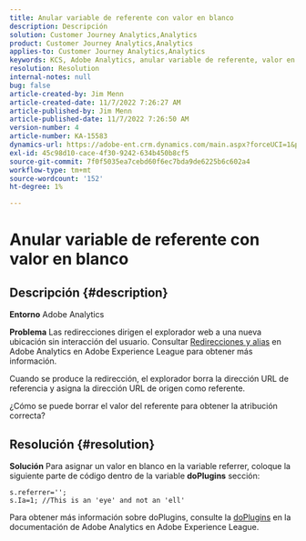 ```yaml
---
title: Anular variable de referente con valor en blanco
description: Descripción
solution: Customer Journey Analytics,Analytics
product: Customer Journey Analytics,Analytics
applies-to: Customer Journey Analytics,Analytics
keywords: KCS, Adobe Analytics, anular variable de referente, valor en blanco
resolution: Resolution
internal-notes: null
bug: false
article-created-by: Jim Menn
article-created-date: 11/7/2022 7:26:27 AM
article-published-by: Jim Menn
article-published-date: 11/7/2022 7:26:50 AM
version-number: 4
article-number: KA-15583
dynamics-url: https://adobe-ent.crm.dynamics.com/main.aspx?forceUCI=1&pagetype=entityrecord&etn=knowledgearticle&id=8db8177d-6d5e-ed11-9561-6045bd0065f9
exl-id: 45c98d10-cace-4f30-9242-634b450b8cf5
source-git-commit: 7f0f5035ea7cebd60f6ec7bda9de6225b6c602a4
workflow-type: tm+mt
source-wordcount: '152'
ht-degree: 1%

---
```


# Anular variable de referente con valor en blanco

## Descripción {#description}


<b>Entorno</b>
Adobe Analytics

<b>Problema</b>
Las redirecciones dirigen el explorador web a una nueva ubicación sin interacción del usuario. Consultar [Redirecciones y alias](https://docs.adobe.com/content/help/en/analytics/technotes/redirects.html) en Adobe Analytics en Adobe Experience League para obtener más información.

Cuando se produce la redirección, el explorador borra la dirección URL de referencia y asigna la dirección URL de origen como referente.

¿Cómo se puede borrar el valor del referente para obtener la atribución correcta?


## Resolución {#resolution}


<b>Solución</b>
Para asignar un valor en blanco en la variable referrer, coloque la siguiente parte de código dentro de la variable <b>doPlugins</b> sección:


```
s.referrer='';
s.Ia=1; //This is an 'eye' and not an 'ell'
```


Para obtener más información sobre doPlugins, consulte la [doPlugins](https://docs.adobe.com/content/help/en/analytics/implementation/vars/functions/doplugins.html "Haga clic en el siguiente vínculo: https://docs.adobe.com/content/help/en/analytics/implementation/vars/functions/doplugins.html") en la documentación de Adobe Analytics en Adobe Experience League.
